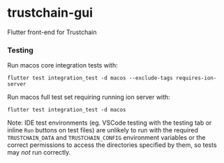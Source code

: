 # trustchain-gui
Flutter front-end for Trustchain

### Testing
Run macos core integration tests with:
```
flutter test integration_test -d macos --exclude-tags requires-ion-server
```

Run macos full test set requiring running ion server with:
```
flutter test integration_test -d macos
```

Note: IDE test environments (eg. VSCode testing with the testing tab or inline `Run` buttons on test files) are unlikely to run with the required `TRUSTCHAIN_DATA` and `TRUSTCHAIN_CONFIG` environment variables or the correct permissions to access the directories specified by them, so tests may *not* run correctly.
